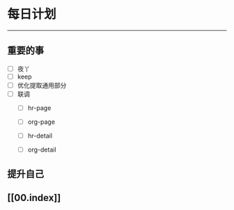 
# 每日计划
---
## 重要的事

- [ ]    夜丫
- [ ]   keep
- [ ]  优化提取通用部分
- [ ] 联调
	- [ ] hr-page
	- [ ] org-page
	- [ ] hr-detail
	- [ ] org-detail



## 提升自己

  



## [[00.index]]










